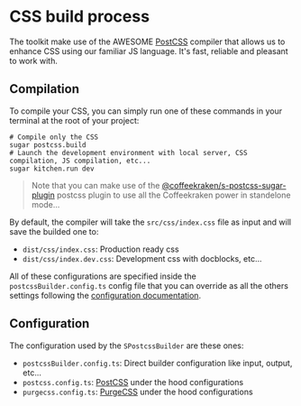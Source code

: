 <!-- This file has been generated using
     the "@coffeekraken/s-markdown-builder" package.
     !!! Do not edit it directly... -->


<!-- body -->

<!--
/**
* @name            Build
* @namespace       doc.css
* @type            Markdown
* @platform        md
* @status          stable
* @menu            Documentation / CSS           /doc/css/build
*
* @since           2.0.0
* @author    Olivier Bossel <olivier.bossel@gmail.com> (https://coffeekraken.io)
*/
-->

# CSS build process

The toolkit make use of the AWESOME [PostCSS](https://postcss.org/) compiler that allows us to enhance CSS using our familiar JS language.
It's fast, reliable and pleasant to work with.

## Compilation

To compile your CSS, you can simply run one of these commands in your terminal at the root of your project:

```shell
# Compile only the CSS
sugar postcss.build
# Launch the development environment with local server, CSS compilation, JS compilation, etc...
sugar kitchen.run dev

```

> Note that you can make use of the [@coffeekraken/s-postcss-sugar-plugin](/package/@coffeekraken/s-postcss-sugar-plugin/doc/readme) postcss plugin to use all the Coffeekraken power in standelone mode...

By default, the compiler will take the `src/css/index.css` file as input and will save the builded one to:

- `dist/css/index.css`: Production ready css
- `dist/css/index.dev.css`: Development css with docblocks, etc...

All of these configurations are specified inside the `postcssBuilder.config.ts` config file that you can override as all the others settings following the [configuration documentation](/doc/config/overview).

## Configuration

The configuration used by the `SPostcssBuilder` are these ones:

- `postcssBuilder.config.ts`: Direct builder configuration like input, output, etc...
- `postcss.config.ts`: [PostCSS](https://postcss.org) under the hood configurations
- `purgecss.config.ts`: [PurgeCSS](https://purgecss.com/) under the hood configurations

